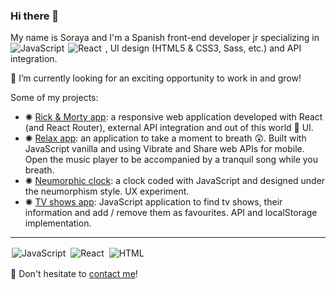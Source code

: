 ### Hi there 👯

My name is Soraya and I'm a Spanish front-end developer jr specializing in <span>
<img src="https://github.com/MikeCodesDotNET/ColoredBadges/blob/master/svg/dev/js.svg" alt="JavaScript" style="vertical-align:bottom; margin-right:2px">
<img src="https://github.com/MikeCodesDotNET/ColoredBadges/blob/master/svg/dev/react.svg" alt="React" style="vertical-align:bottom; margin-right:2px">
</span>, UI design (HTML5 & CSS3, Sass, etc.) and API integration.

🔭 I’m currently looking for an exciting opportunity to work in and grow! 

Some of my projects:
- ✺ [Rick & Morty app](https://github.com/sorayav/modulo-3-evaluacion-final-sorayav): a responsive web application developed with React (and React Router), external API integration and out of this world 👾 UI.
- ✺ [Relax app](https://github.com/sorayav/relax-app): an application to take a moment to breath 😲. Built with JavaScript vanilla and using Vibrate and Share web APIs for mobile. Open the music player to be accompanied by a tranquil song while you breath.
- ✺ [Neumorphic clock](https://github.com/sorayav/js-clock): a clock coded with JavaScript and designed under the neumorphism style. UX experiment.
- ✺ [TV shows app](https://github.com/sorayav/modulo-2-evaluacion-final-sorayav): JavaScript application to find tv shows, their information and add / remove them as favourites. API and localStorage implementation.

---
<span>
<img src="https://github.com/MikeCodesDotNET/ColoredBadges/blob/master/svg/dev/js.svg" alt="JavaScript" style="vertical-align:top; margin:2px">
<img src="https://github.com/MikeCodesDotNET/ColoredBadges/blob/master/svg/dev/react.svg" alt="React" style="vertical-align:top; margin:2px">
<img src="https://github.com/MikeCodesDotNET/ColoredBadges/blob/master/svg/dev/html.svg" alt="HTML" style="vertical-align:top; margin:2px">
</span>

💬 Don't hesitate to [contact me](https://twitter.com/SocialSoraya)!
<!--
**sorayav/sorayav** is a ✨ _special_ ✨ repository because its `README.md` (this file) appears on your GitHub profile.


- 🌱 I’m currently learning 
- 💬 Ask me about ...
- ⚡ Fun fact: ...
-->

